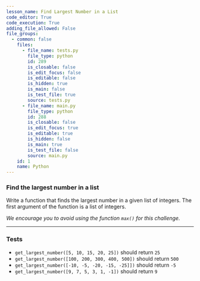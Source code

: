 ```yaml
---
lesson_name: Find Largest Number in a List
code_editor: True
code_execution: True
adding_file_allowed: False
file_groups:
  - common: false
    files:
      - file_name: tests.py
        file_type: python
        id: 289
        is_closable: false
        is_edit_focus: false
        is_editable: false
        is_hidden: true
        is_main: false
        is_test_file: true
        source: tests.py
      - file_name: main.py
        file_type: python
        id: 288
        is_closable: false
        is_edit_focus: true
        is_editable: true
        is_hidden: false
        is_main: true
        is_test_file: false
        source: main.py
    id: 1
    name: Python
---
```


### Find the largest number in a list

Write a function that finds the largest number in a given list of integers. The first argument of the function is a list of integers.

_We encourage you to avoid using the function `max()` for this challenge._

---

### Tests

<ul>
<li id="test-1"><code>get_largest_number([5, 10, 15, 20, 25])</code> should return <code>25</code></li>
<li id="test-2"><code>get_largest_number([100, 200, 300, 400, 500])</code> should return <code>500</code></li>
<li id="test-3"><code>get_largest_number([-10, -5, -20, -15, -25]])</code> should return <code>-5</code></li>
<li id="test-4"><code>get_largest_number([9, 7, 5, 3, 1, -1])</code> should return <code>9</code></li>
</ul>
